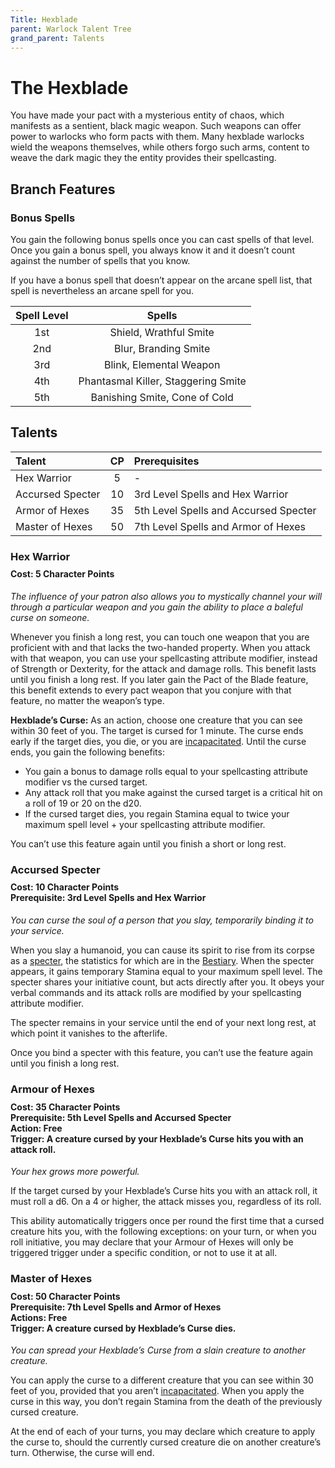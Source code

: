 ```yaml
---
Title: Hexblade
parent: Warlock Talent Tree
grand_parent: Talents
---
```

 
# The Hexblade
You have made your pact with a mysterious entity of chaos, which manifests as a sentient, black magic weapon. Such weapons can offer power to warlocks who form pacts with them. Many hexblade warlocks wield the weapons themselves, while others forgo such arms, content to weave the dark magic they the entity provides their spellcasting.

## Branch Features

### Bonus Spells
You gain the following bonus spells once you can cast spells of that level. Once you gain a bonus spell, you always know it and it doesn’t count against the number of spells that you know.

If you have a bonus spell that doesn’t appear on the arcane spell list, that spell is nevertheless an arcane spell for you.

| Spell Level | Spells |
|:-----------:|:------:|
| 1st | Shield, Wrathful Smite |
| 2nd | Blur, Branding Smite |
| 3rd | Blink, Elemental Weapon |
| 4th | Phantasmal Killer, Staggering Smite |
| 5th | Banishing Smite, Cone of Cold |

## Talents
 
| Talent | CP | Prerequisites |
|:-------|:--:|:--------------|
| Hex Warrior      | 5  | - |
| Accursed Specter | 10 | 3rd Level Spells and Hex Warrior |
| Armor of Hexes   | 35 | 5th Level Spells and Accursed Specter |
| Master of Hexes  | 50 | 7th Level Spells and Armor of Hexes |

###  Hex Warrior

<div style="margin-top:-10px;"></div>
 
#### **Cost:** 5 Character Points
*The influence of your patron also allows you to mystically channel your will through a particular weapon and you gain the ability to place a baleful curse on someone.*

Whenever you finish a long rest, you can touch one weapon that you are proficient with and that lacks the two-handed property. When you attack with that weapon, you can use your spellcasting attribute modifier, instead of Strength or Dexterity, for the attack and damage rolls. This benefit lasts until you finish a long rest. If you later gain the Pact of the Blade feature, this benefit extends to every pact weapon that you conjure with that feature, no matter the weapon’s type.

**Hexblade’s Curse:** As an action, choose one creature that you can see within 30 feet of you. The target is cursed for 1 minute. The curse ends early if the target dies, you die, or you are [incapacitated](https://stormchaserroleplaying.com/stormchaserRPG/Conditions/Incapacitated/). Until the curse ends, you gain the following benefits:

* You gain a bonus to damage rolls equal to your spellcasting attribute modifier vs the cursed target.
* Any attack roll that you make against the cursed target is a critical hit on a roll of 19 or 20 on the d20.
* If the cursed target dies, you regain Stamina equal to twice your maximum spell level + your spellcasting attribute modifier.

You can’t use this feature again until you finish a short or long rest.

### Accursed Specter

<div style="margin-top:-10px;"></div>

#### **Cost:** 10 Character Points<br>**Prerequisite:** 3rd Level Spells and Hex Warrior
*You can curse the soul of a person that you slay, temporarily binding it to your service.*

When you slay a humanoid, you can cause its spirit to rise from its corpse as a [specter](), the statistics for which are in the [Bestiary](https://stormchaserroleplaying.com/stormchaserRPG/Bestiary/). When the specter appears, it gains temporary Stamina equal to your maximum spell level. The specter shares your initiative count, but acts directly after you. It obeys your verbal commands and its attack rolls are modified by your spellcasting attribute modifier.

The specter remains in your service until the end of your next long rest, at which point it vanishes to the afterlife.

Once you bind a specter with this feature, you can’t use the feature again until you finish a long rest.

###  Armour of Hexes

<div style="margin-top:-10px;"></div>

#### **Cost:** 35 Character Points<br>**Prerequisite:** 5th Level Spells and Accursed Specter<br>**Action:** Free<br>**Trigger:** A creature cursed by your Hexblade’s Curse hits you with an attack roll.
*Your hex grows more powerful.*

If the target cursed by your Hexblade’s Curse hits you with an attack roll, it must roll a d6. On a 4 or higher, the attack misses you, regardless of its roll.

This ability automatically triggers once per round the first time that a cursed creature hits you, with the following exceptions: on your turn, or when you roll initiative, you may declare that your Armour of Hexes will only be triggered trigger under a specific condition, or not to use it at all.

### Master of Hexes

<div style="margin-top:-10px;"></div>
 
#### **Cost:** 50 Character Points<br>**Prerequisite:** 7th Level Spells and Armor of Hexes<br>**Actions:** Free<br>**Trigger:** A creature cursed by Hexblade’s Curse dies.
*You can spread your Hexblade’s Curse from a slain creature to another creature.*

You can apply the curse to a different creature that you can see within 30 feet of you, provided that you aren’t [incapacitated](https://stormchaserroleplaying.com/stormchaserRPG/Conditions/Incapacitated/). When you apply the curse in this way, you don’t regain Stamina from the death of the previously cursed creature.

At the end of each of your turns, you may declare which creature to apply the curse to, should the currently cursed creature die on another creature’s turn. Otherwise, the curse will end.
